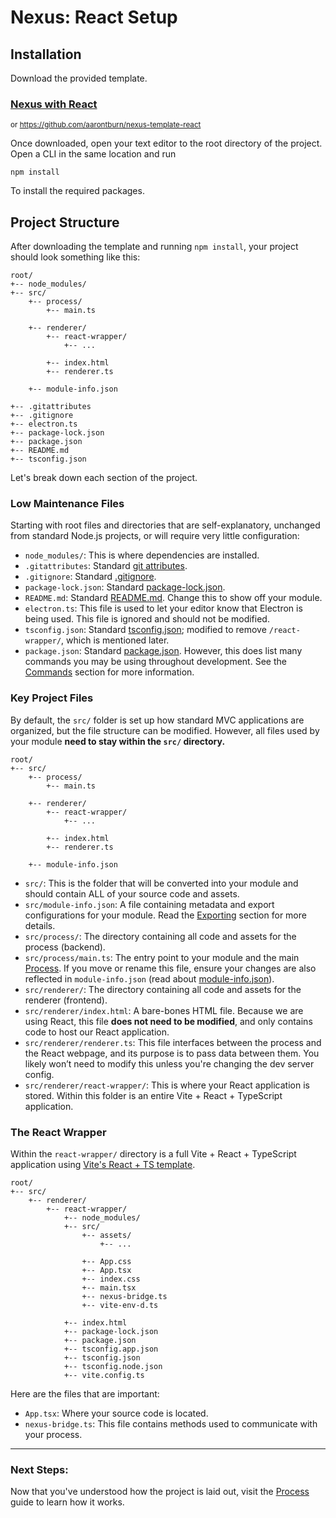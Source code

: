 # Nexus: React Setup

## Installation

Download the provided template.

### [Nexus with React](https://github.com/aarontburn/nexus-template-react) 
<sup>or https://github.com/aarontburn/nexus-template-react</sup>

Once downloaded, open your text editor to the root directory of the project. Open a CLI in the same location and run

```
npm install
```
To install the required packages.

## Project Structure
After downloading the template and running `npm install`, your project should look something like this:

```
root/
+-- node_modules/
+-- src/
    +-- process/
        +-- main.ts

    +-- renderer/
        +-- react-wrapper/
            +-- ...

        +-- index.html
        +-- renderer.ts

    +-- module-info.json

+-- .gitattributes
+-- .gitignore
+-- electron.ts
+-- package-lock.json
+-- package.json
+-- README.md
+-- tsconfig.json
```
Let's break down each section of the project.


### Low Maintenance Files
Starting with root files and directories that are self-explanatory, unchanged from standard Node.js projects, or will require very little configuration:

- `node_modules/`: This is where dependencies are installed.
- `.gitattributes`: Standard [git attributes](https://git-scm.com/docs/gitattributes).
- `.gitignore`: Standard [.gitignore](https://git-scm.com/docs/gitignore).
- `package-lock.json`: Standard [package-lock.json](https://docs.npmjs.com/cli/v9/configuring-npm/package-lock-json).
- `README.md`: Standard [README.md](https://docs.github.com/en/repositories/.managing-your-repositorys-settings-and-features/customizing-your-repository/about-readmes). Change this to show off your module.
- `electron.ts`: This file is used to let your editor know that Electron is being used. This file is ignored and should not be modified.   
- `tsconfig.json`: Standard [tsconfig.json](https://www.typescriptlang.org/tsconfig/); modified to remove `/react-wrapper/`, which is mentioned later.
- `package.json`: Standard [package.json](https://docs.npmjs.com/cli/v9/configuring-npm/package-json). However, this does list many commands you may be using throughout development. See the [Commands](./3%20ReactCommands.md) section for more information.

### Key Project Files
By default, the `src/` folder is set up how standard MVC applications are organized, but the file structure can be modified. However, all files used by your module **need to stay within the `src/` directory.**

```
root/
+-- src/
    +-- process/
        +-- main.ts

    +-- renderer/
        +-- react-wrapper/
            +-- ...

        +-- index.html
        +-- renderer.ts

    +-- module-info.json
```
- `src/`: This is the folder that will be converted into your module and should contain ALL of your source code and assets.
- `src/module-info.json`: A file containing metadata and export configurations for your module. Read the [Exporting](../ConfigurationAndExport.md) section for more details.
- `src/process/`: The directory containing all code and assets for the process (backend).
- `src/process/main.ts`: The entry point to your module and the main [Process](../ProcessOverview.md). If you move or rename this file, ensure your changes are also reflected in `module-info.json` (read about [module-info.json](../../../api/module-info.json.md)).  
- `src/renderer/`: The directory containing all code and assets for the renderer (frontend).
- `src/renderer/index.html`: A bare-bones HTML file. Because we are using React, this file **does not need to be modified**, and only contains code to host our React application. 
- `src/renderer/renderer.ts`: This file interfaces between the process and the React webpage, and its purpose is to pass data between them. You likely won’t need to modify this unless you're changing the dev server config.
- `src/renderer/react-wrapper/`: This is where your React application is stored. Within this folder is an entire Vite + React + TypeScript application.

### The React Wrapper
Within the `react-wrapper/` directory is a full Vite + React + TypeScript application using [Vite's React + TS template](https://github.com/vitejs/vite/tree/main/packages/create-vite/template-react-ts).

```
root/
+-- src/
    +-- renderer/
        +-- react-wrapper/
            +-- node_modules/
            +-- src/
                +-- assets/
                    +-- ...

                +-- App.css
                +-- App.tsx
                +-- index.css
                +-- main.tsx
                +-- nexus-bridge.ts
                +-- vite-env-d.ts

            +-- index.html
            +-- package-lock.json
            +-- package.json
            +-- tsconfig.app.json
            +-- tsconfig.json
            +-- tsconfig.node.json
            +-- vite.config.ts
```

Here are the files that are important:
- `App.tsx`: Where your source code is located.
- `nexus-bridge.ts`: This file contains methods used to communicate with your process.

---
### Next Steps:
Now that you've understood how the project is laid out, visit the [Process](../ProcessOverview.md) guide to learn how it works.
